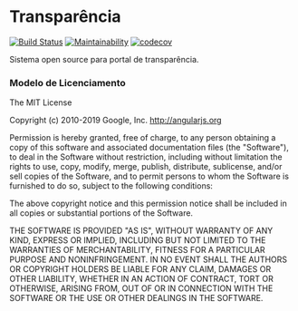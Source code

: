 # Transparência

[![Build Status](https://travis-ci.org/guicunha/transparencia.svg?branch=master)](https://travis-ci.org/guicunha/transparencia)
[![Maintainability](https://api.codeclimate.com/v1/badges/edb76687cde30928c8fe/maintainability)](https://codeclimate.com/github/guicunha/transparencia/maintainability)
[![codecov](https://codecov.io/gh/guicunha/transparencia/branch/master/graph/badge.svg)](https://codecov.io/gh/guicunha/transparencia)

Sistema open source para portal de transparência.


### Modelo de Licenciamento

The MIT License

Copyright (c) 2010-2019 Google, Inc. http://angularjs.org

Permission is hereby granted, free of charge, to any person obtaining a copy
of this software and associated documentation files (the "Software"), to deal
in the Software without restriction, including without limitation the rights
to use, copy, modify, merge, publish, distribute, sublicense, and/or sell
copies of the Software, and to permit persons to whom the Software is
furnished to do so, subject to the following conditions:

The above copyright notice and this permission notice shall be included in
all copies or substantial portions of the Software.

THE SOFTWARE IS PROVIDED "AS IS", WITHOUT WARRANTY OF ANY KIND, EXPRESS OR
IMPLIED, INCLUDING BUT NOT LIMITED TO THE WARRANTIES OF MERCHANTABILITY,
FITNESS FOR A PARTICULAR PURPOSE AND NONINFRINGEMENT. IN NO EVENT SHALL THE
AUTHORS OR COPYRIGHT HOLDERS BE LIABLE FOR ANY CLAIM, DAMAGES OR OTHER
LIABILITY, WHETHER IN AN ACTION OF CONTRACT, TORT OR OTHERWISE, ARISING FROM,
OUT OF OR IN CONNECTION WITH THE SOFTWARE OR THE USE OR OTHER DEALINGS IN
THE SOFTWARE.

